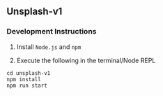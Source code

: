 ## Unsplash-v1


### Development Instructions

1. Install `Node.js` and `npm`

2. Execute the following in the terminal/Node REPL

```
cd unsplash-v1
npm install
npm run start
```